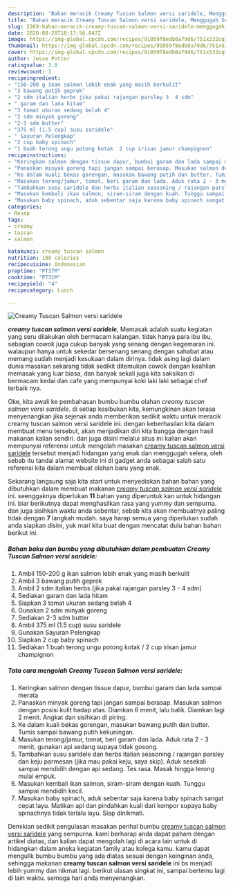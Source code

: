 ```yaml
---
description: "Bahan meracik Creamy Tuscan Salmon versi saridele, Menggugah Selera"
title: "Bahan meracik Creamy Tuscan Salmon versi saridele, Menggugah Selera"
slug: 2269-bahan-meracik-creamy-tuscan-salmon-versi-saridele-menggugah-selera
date: 2020-08-28T18:17:56.047Z
image: https://img-global.cpcdn.com/recipes/91059f8edb0a79d6/751x532cq70/creamy-tuscan-salmon-versi-saridele-foto-resep-utama.jpg
thumbnail: https://img-global.cpcdn.com/recipes/91059f8edb0a79d6/751x532cq70/creamy-tuscan-salmon-versi-saridele-foto-resep-utama.jpg
cover: https://img-global.cpcdn.com/recipes/91059f8edb0a79d6/751x532cq70/creamy-tuscan-salmon-versi-saridele-foto-resep-utama.jpg
author: Jesse Potter
ratingvalue: 3.8
reviewcount: 3
recipeingredient:
- "150-200 g ikan salmon lebih enak yang masih berkulit"
- "3 bawang putih geprek"
- "2 sdm italian herbs jika pakai rajangan parsley 3  4 sdm"
- " garam dan lada hitam"
- "3 tomat ukuran sedang belah 4"
- "2 sdm minyak goreng"
- "2-3 sdm butter"
- "375 ml (1.5 cup) susu saridele"
- " Sayuran Pelengkap"
- "2 cup baby spinach"
- "1 buah terong ungu potong kotak  2 cup irisan jamur champignon"
recipeinstructions:
- "Keringkan salmon dengan tissue dapur, bumbui garam dan lada sampai merata"
- "Panaskan minyak goreng tapi jangan sampai berasap. Masukan salmon dengan posisi kulit hadap atas. Diamkan 6 menit, lalu balik. Diamkan lagi 2 menit. Angkat dan sisihkan di piring."
- "Ke dalam kuali bekas gorengan, masukan bawang putih dan butter. Tumis sampai bawang putih kekuningan."
- "Masukan terong/jamur, tomat, beri garam dan lada. Aduk rata 2 - 3 menit, gunakan api sedang supaya tidak gosong."
- "Tambahkan susu saridele dan herbs italian seasoning / rajangan parsley dan keju parmesan (jika mau pakai keju, saya skip). Aduk sesekali sampai mendidih dengan api sedang. Tes rasa. Masak hingga terong mulai empuk."
- "Masukan kembali ikan salmon, siram-siram dengan kuah. Tunggu sampai mendidih kecil."
- "Masukan baby spinach, aduk sebentar saja karena baby spinach sangat cepat layu. Matikan api dan pindahkan kuali dari kompor supaya baby spinachnya tidak terlalu layu. Siap dinikmati."
categories:
- Resep
tags:
- creamy
- tuscan
- salmon

katakunci: creamy tuscan salmon 
nutrition: 188 calories
recipecuisine: Indonesian
preptime: "PT37M"
cooktime: "PT31M"
recipeyield: "4"
recipecategory: Lunch

---
```



![Creamy Tuscan Salmon versi saridele](https://img-global.cpcdn.com/recipes/91059f8edb0a79d6/751x532cq70/creamy-tuscan-salmon-versi-saridele-foto-resep-utama.jpg)

<b><i>creamy tuscan salmon versi saridele</i></b>, Memasak adalah suatu kegiatan yang seru dilakukan oleh bermacam kalangan. tidak hanya para ibu ibu, sebagian cowok juga cukup banyak yang senang dengan kegemaran ini. walaupun hanya untuk sekedar bersenang senang dengan sahabat atau memang sudah menjadi kesukaan dalam dirinya. tidak asing lagi dalam dunia masakan sekarang tidak sedikit ditemukan cowok dengan keahlian memasak yang luar biasa, dan banyak sekali juga kita saksikan di bermacam kedai dan cafe yang mempunyai koki laki laki sebagai chef terbaik nya.



Oke, kita awali ke pembahasan bumbu bumbu olahan <i>creamy tuscan salmon versi saridele</i>. di setiap kesibukan kita, kemungkinan akan terasa menyenangkan jika sejenak anda memberikan sedikit waktu untuk meracik creamy tuscan salmon versi saridele ini. dengan keberhasilan kita dalam membuat menu tersebut, akan menjadikan diri kita bangga dengan hasil makanan kalian sendiri. dan juga disini melalui situs ini kalian akan mempunyai referensi untuk mengolah masakan <u>creamy tuscan salmon versi saridele</u> tersebut menjadi hidangan yang enak dan menggugah selera, oleh sebab itu tandai alamat website ini di gadget anda sebagai salah satu referensi kita dalam membuat olahan baru yang enak.


Sekarang langsung saja kita start untuk menyediakan bahan bahan yang dibutuhkan dalam membuat makanan <u><i>creamy tuscan salmon versi saridele</i></u> ini. seenggaknya diperlukan <b>11</b> bahan yang diperuntuk kan untuk hidangan ini. biar berikutnya dapat menghasilkan rasa yang yummy dan sempurna. dan juga sisihkan waktu anda sebentar, sebab kita akan membuatnya paling tidak dengan <b>7</b> langkah mudah. saya harap semua yang diperlukan sudah anda siapkan disini, yuk mari kita buat dengan mencatat dulu bahan bahan berikut ini.

<!--inarticleads1-->

##### Bahan baku dan bumbu yang dibutuhkan dalam pembuatan Creamy Tuscan Salmon versi saridele:

1. Ambil 150-200 g ikan salmon lebih enak yang masih berkulit
1. Ambil 3 bawang putih geprek
1. Ambil 2 sdm italian herbs (jika pakai rajangan parsley 3 - 4 sdm)
1. Sediakan  garam dan lada hitam
1. Siapkan 3 tomat ukuran sedang belah 4
1. Gunakan 2 sdm minyak goreng
1. Sediakan 2-3 sdm butter
1. Ambil 375 ml (1.5 cup) susu saridele
1. Gunakan  Sayuran Pelengkap
1. Siapkan 2 cup baby spinach
1. Sediakan 1 buah terong ungu potong kotak / 2 cup irisan jamur champignon




<!--inarticleads2-->

##### Tata cara mengolah Creamy Tuscan Salmon versi saridele:

1. Keringkan salmon dengan tissue dapur, bumbui garam dan lada sampai merata
1. Panaskan minyak goreng tapi jangan sampai berasap. Masukan salmon dengan posisi kulit hadap atas. Diamkan 6 menit, lalu balik. Diamkan lagi 2 menit. Angkat dan sisihkan di piring.
1. Ke dalam kuali bekas gorengan, masukan bawang putih dan butter. Tumis sampai bawang putih kekuningan.
1. Masukan terong/jamur, tomat, beri garam dan lada. Aduk rata 2 - 3 menit, gunakan api sedang supaya tidak gosong.
1. Tambahkan susu saridele dan herbs italian seasoning / rajangan parsley dan keju parmesan (jika mau pakai keju, saya skip). Aduk sesekali sampai mendidih dengan api sedang. Tes rasa. Masak hingga terong mulai empuk.
1. Masukan kembali ikan salmon, siram-siram dengan kuah. Tunggu sampai mendidih kecil.
1. Masukan baby spinach, aduk sebentar saja karena baby spinach sangat cepat layu. Matikan api dan pindahkan kuali dari kompor supaya baby spinachnya tidak terlalu layu. Siap dinikmati.




Demikian sedikit pengulasan masakan perihal bumbu <u>creamy tuscan salmon versi saridele</u> yang sempurna. kami berharap anda dapat paham dengan artikel diatas, dan kalian dapat mengolah lagi di acara lain untuk di hidangkan dalam aneka kegiatan family atau kolega kamu. kamu dapat mengulik bumbu bumbu yang ada diatas sesuai dengan keinginan anda, sehingga makanan <b>creamy tuscan salmon versi saridele</b> ini bs menjadi lebih yummy dan nikmat lagi. berikut ulasan singkat ini, sampai bertemu lagi di lain waktu. semoga hari anda menyenangkan.
